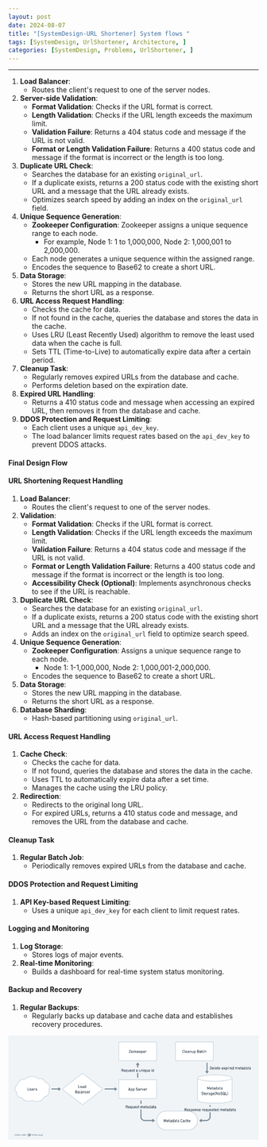 ```yaml
---
layout: post
date: 2024-08-07
title: "[SystemDesign-URL Shortener] System flows "
tags: [SystemDesign, UrlShortener, Architecture, ]
categories: [SystemDesign, Problems, UrlShortener, ]
---
```



---

1. **Load Balancer**:
	- Routes the client's request to one of the server nodes.
2. **Server-side Validation**:
	- **Format Validation**: Checks if the URL format is correct.
	- **Length Validation**: Checks if the URL length exceeds the maximum limit.
	- **Validation Failure**: Returns a 404 status code and message if the URL is not valid.
	- **Format or Length Validation Failure**: Returns a 400 status code and message if the format is incorrect or the length is too long.
3. **Duplicate URL Check**:
	- Searches the database for an existing `original_url`.
	- If a duplicate exists, returns a 200 status code with the existing short URL and a message that the URL already exists.
	- Optimizes search speed by adding an index on the `original_url` field.
4. **Unique Sequence Generation**:
	- **Zookeeper Configuration**: Zookeeper assigns a unique sequence range to each node.
		- For example, Node 1: 1 to 1,000,000, Node 2: 1,000,001 to 2,000,000.
	- Each node generates a unique sequence within the assigned range.
	- Encodes the sequence to Base62 to create a short URL.
5. **Data Storage**:
	- Stores the new URL mapping in the database.
	- Returns the short URL as a response.
6. **URL Access Request Handling**:
	- Checks the cache for data.
	- If not found in the cache, queries the database and stores the data in the cache.
	- Uses LRU (Least Recently Used) algorithm to remove the least used data when the cache is full.
	- Sets TTL (Time-to-Live) to automatically expire data after a certain period.
7. **Cleanup Task**:
	- Regularly removes expired URLs from the database and cache.
	- Performs deletion based on the expiration date.
8. **Expired URL Handling**:
	- Returns a 410 status code and message when accessing an expired URL, then removes it from the database and cache.
9. **DDOS Protection and Request Limiting**:
	- Each client uses a unique `api_dev_key`.
	- The load balancer limits request rates based on the `api_dev_key` to prevent DDOS attacks.

#### Final Design Flow


#### URL Shortening Request Handling

1. **Load Balancer**:
	- Routes the client's request to one of the server nodes.
2. **Validation**:
	- **Format Validation**: Checks if the URL format is correct.
	- **Length Validation**: Checks if the URL length exceeds the maximum limit.
	- **Validation Failure**: Returns a 404 status code and message if the URL is not valid.
	- **Format or Length Validation Failure**: Returns a 400 status code and message if the format is incorrect or the length is too long.
	- **Accessibility Check (Optional)**: Implements asynchronous checks to see if the URL is reachable.
3. **Duplicate URL Check**:
	- Searches the database for an existing `original_url`.
	- If a duplicate exists, returns a 200 status code with the existing short URL and a message that the URL already exists.
	- Adds an index on the `original_url` field to optimize search speed.
4. **Unique Sequence Generation**:
	- **Zookeeper Configuration**: Assigns a unique sequence range to each node.
		- Node 1: 1-1,000,000, Node 2: 1,000,001-2,000,000.
	- Encodes the sequence to Base62 to create a short URL.
5. **Data Storage**:
	- Stores the new URL mapping in the database.
	- Returns the short URL as a response.
6. **Database Sharding**:
	- Hash-based partitioning using `original_url`.

#### URL Access Request Handling

1. **Cache Check**:
	- Checks the cache for data.
	- If not found, queries the database and stores the data in the cache.
	- Uses TTL to automatically expire data after a set time.
	- Manages the cache using the LRU policy.
2. **Redirection**:
	- Redirects to the original long URL.
	- For expired URLs, returns a 410 status code and message, and removes the URL from the database and cache.

#### Cleanup Task

1. **Regular Batch Job**:
	- Periodically removes expired URLs from the database and cache.

#### DDOS Protection and Request Limiting

1. **API Key-based Request Limiting**:
	- Uses a unique `api_dev_key` for each client to limit request rates.

#### Logging and Monitoring

1. **Log Storage**:
	- Stores logs of major events.
2. **Real-time Monitoring**:
	- Builds a dashboard for real-time system status monitoring.

#### Backup and Recovery

1. **Regular Backups**:
	- Regularly backs up database and cache data and establishes recovery procedures.

![0](/assets/img/2024-08-07-[SystemDesign-URL-Shortener]-System-flows-.md/0.png)

